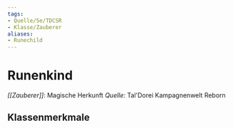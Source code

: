 ```yaml
---
tags:
- Quelle/5e/TDCSR
- Klasse/Zauberer
aliases:
- Runechild
---
```

# Runenkind
_[[Zauberer]]_: Magische Herkunft
_Quelle:_ Tal'Dorei Kampagnenwelt Reborn

## Klassenmerkmale